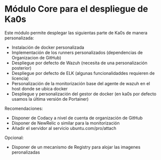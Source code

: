 # Módulo Core para el despliegue de Ka0s

Este módulo permite desplegar las siguientas parte de Ka0s de manera personalizada:

- Instalación de docker personalizada
- Implementación de los runners personalizados (dependencias de Organizacion de GitHub)
- Despliegue por defecto de Wazuh (necesita de una personalización posterior)
- Despliegue por defecto de ELK (algunas funcionalidaddes requieren de licencia)
- Personalización de la monitorización base del agente de wazuh en el host donde se ubica docker
- Despliegue y personalización del gestor de docker (en ka0s por defecto usamos la última versión de Portainer)

Recomendaciones:

- Disponer de Codacy a nivel de cuenta de organización de GitHub
- Disponer de NewRelic o similar para la monitorización
- Añadir el servidor al servicio ubuntu.com/pro/attach

Opcional:

- Disponer de un mecanismo de Registry para alojar las imagenes peronalizadas
